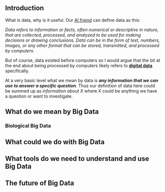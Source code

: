 ## Introduction

What is data, why is it useful. Our [AI friend](https://chat.openai.com/) can define data as this:

*Data refers to information or facts, often numerical or descriptive in nature, that are collected, processed, and analyzed to be used for making decisions or drawing conclusions. Data can be in the form of text, numbers, images, or any other format that can be stored, transmitted, and processed by computers.*

But of course, data existed before computers so I would argue that the bit at the end about being processed by computers likely refers to [**digital data**](https://www.techopedia.com/definition/24872/digital-data) specifically.

At a very basic level what we mean by data is ***any information that we can use to answer a specific question***. Thus our definition of data here could be summed up as *information about X* where X could be anything we have a question or want to investigate. 


## What do we mean by Big Data

### Biological Big Data

## What could we do with Big Data

## What tools do we need to understand and use Big Data

## The future of Big Data


